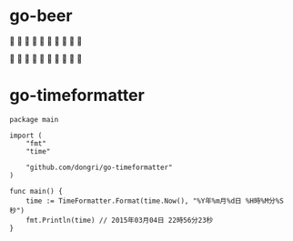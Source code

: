 # go-beer
:beer: :beer: :beer: :beer: :beer: :beer: :beer: :beer: :beer: :beer: 

:beers: :beers: :beers: :beers: :beers: :beers: :beers: :beers: :beers: :beers:

# go-timeformatter

```
package main

import (
	"fmt"
	"time"

	"github.com/dongri/go-timeformatter"
)

func main() {
	time := TimeFormatter.Format(time.Now(), "%Y年%m月%d日 %H時%M分%S秒")
	fmt.Println(time) // 2015年03月04日 22時56分23秒
}
```
